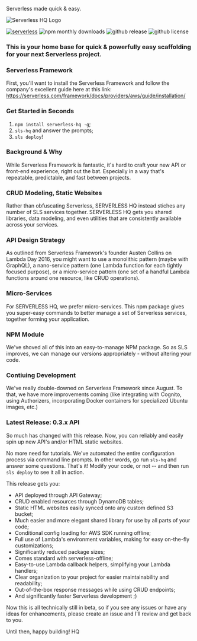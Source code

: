 Serverless made quick & easy.

![Serverless HQ Logo](http://github-haseebnqureshi.s3.amazonaws.com/serverless-hq.png)

[![serverless](http://public.serverless.com/badges/v3.svg)](http://www.serverless.com)
![npm monthly downloads](https://img.shields.io/npm/dm/serverless-hq.svg)
![github release](https://img.shields.io/github/release/haseebnqureshi/serverless-hq.svg)
![github license](https://img.shields.io/github/license/haseebnqureshi/serverless-hq.svg)

### This is your home base for quick & powerfully easy scaffolding for your next Serverless project.

### Serverless Framework
First, you'll want to install the Serverless Framework and follow the company's excellent guide here at this link:
https://serverless.com/framework/docs/providers/aws/guide/installation/

### Get Started in Seconds
1. ```npm install serverless-hq -g```;
2. ```sls-hq``` and answer the prompts;
3. ```sls deploy```!

### Background & Why
While Serverless Framework is fantastic, it's hard to craft your new API or front-end experience, right out the bat. Especially in a way that's repeatable, predictable, and fast between projects.

### CRUD Modeling, Static Websites
Rather than obfuscating Serverless, SERVERLESS HQ instead stiches any number of SLS services together. SERVERLESS HQ gets you shared libraries, data modeling, and even utilities that are consistently available across your services.

### API Design Strategy
As outlined from Serverless Framework's founder Austen Collins on Lambda Day 2016, you might want to use a monolithic pattern (maybe with GraphQL), a nano-service pattern (one Lambda function for each tightly focused purpose), or a micro-service pattern (one set of a handful Lambda functions around one resource, like CRUD operations).

### Micro-Services
For SERVERLESS HQ, we prefer micro-services. This npm package gives you super-easy commands to better manage a set of Serverless services, together forming your application.

### NPM Module
We've shoved all of this into an easy-to-manage NPM package. So as SLS improves, we can manage our versions appropriately - without altering your code.

### Contiuing Development
We've really double-downed on Serverless Framework since August. To that, we have more improvements coming (like integrating with Cognito, using Authorizers, incorporating Docker containers for specialized Ubuntu images, etc.)

### Latest Release: 0.3.x API
So much has changed with this release. Now, you can reliably and easily spin up new API's and/or HTML static websites.

No more need for tutorials. We've automated the entire configuration process via command line prompts. In other words, go run ```sls-hq``` and answer some questions. That's it! Modify your code, or not -- and then run ```sls deploy``` to see it all in action.

This release gets you:
- API deployed through API Gateway;
- CRUD enabled resources through DynamoDB tables;
- Static HTML websites easily synced onto any custom defined S3 bucket;
- Much easier and more elegant shared library for use by all parts of your code;
- Conditional config loading for AWS SDK running offline;
- Full use of Lambda's environment variables, making for easy on-the-fly customizations;
- Significantly reduced package sizes;
- Comes standard with serverless-offline;
- Easy-to-use Lambda callback helpers, simplifying your Lambda handlers;
- Clear organization to your project for easier maintainability and readability;
- Out-of-the-box response messages while using CRUD endpoints;
- And significantly faster Serverless development ;)

Now this is all technically still in beta, so if you see any issues or have any ideas for enhancements, please create an issue and I'll review and get back to you.

Until then, happy building!
HQ
